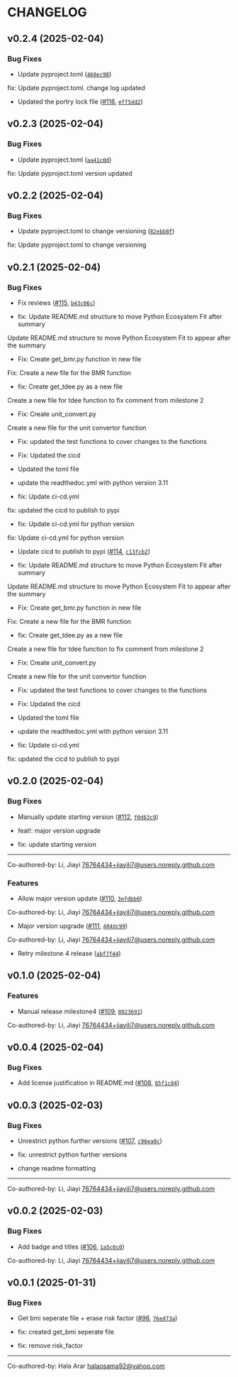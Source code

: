 # CHANGELOG


## v0.2.4 (2025-02-04)

### Bug Fixes

- Update pyproject.toml
  ([`468ec98`](https://github.com/UBC-MDS/HealthScienceCalculator/commit/468ec982d907bbf4d2f7268c385cc1e7a74350bb))

fix: Update pyproject.toml. change log updated

- Updated the portry lock file ([#116](https://github.com/UBC-MDS/HealthScienceCalculator/pull/116),
  [`eff5dd2`](https://github.com/UBC-MDS/HealthScienceCalculator/commit/eff5dd2201ff0aaafbf8d2450c12c1e5d29a7cb7))


## v0.2.3 (2025-02-04)

### Bug Fixes

- Update pyproject.toml
  ([`aa41c0d`](https://github.com/UBC-MDS/HealthScienceCalculator/commit/aa41c0dd4cb77872b5f6602ec64479a0ace62983))

fix: Update pyproject.toml version updated


## v0.2.2 (2025-02-04)

### Bug Fixes

- Update pyproject.toml to change versioning
  ([`82ebb8f`](https://github.com/UBC-MDS/HealthScienceCalculator/commit/82ebb8ffa0d7c1bbc085d1d1db51da0828bfcaa9))

fix: Update pyproject.toml to change versioning


## v0.2.1 (2025-02-04)

### Bug Fixes

- Fix reviews ([#115](https://github.com/UBC-MDS/HealthScienceCalculator/pull/115),
  [`b43c06c`](https://github.com/UBC-MDS/HealthScienceCalculator/commit/b43c06c45a39d5e19527f977fa2b3675e812dee7))

* fix: Update README.md structure to move Python Ecosystem Fit after summary

Update README.md structure to move Python Ecosystem Fit to appear after the summary

* Fix: Create get_bmr.py function in new file

Fix: Create a new file for the BMR function

* fix: Create get_tdee.py as a new file

Create a new file for tdee function to fix comment from milestone 2

* Fix: Create unit_convert.py

Create a new file for the unit convertor function

* Fix: updated the test functions to cover changes to the functions

* Fix: Updated the cicd

* Updated the toml file

* update the readthedoc.yml with python version 3.11

* fix: Update ci-cd.yml

fix: updated the cicd to publish to pypi

* fix: Update ci-cd.yml for python version

fix: Update ci-cd.yml for python version

- Update cicd to publish to pypi
  ([#114](https://github.com/UBC-MDS/HealthScienceCalculator/pull/114),
  [`c13fcb2`](https://github.com/UBC-MDS/HealthScienceCalculator/commit/c13fcb234536f3384baacca76112566906ac8f8c))

* fix: Update README.md structure to move Python Ecosystem Fit after summary

Update README.md structure to move Python Ecosystem Fit to appear after the summary

* Fix: Create get_bmr.py function in new file

Fix: Create a new file for the BMR function

* fix: Create get_tdee.py as a new file

Create a new file for tdee function to fix comment from milestone 2

* Fix: Create unit_convert.py

Create a new file for the unit convertor function

* Fix: updated the test functions to cover changes to the functions

* Fix: Updated the cicd

* Updated the toml file

* update the readthedoc.yml with python version 3.11

* fix: Update ci-cd.yml

fix: updated the cicd to publish to pypi


## v0.2.0 (2025-02-04)

### Bug Fixes

- Manually update starting version
  ([#112](https://github.com/UBC-MDS/HealthScienceCalculator/pull/112),
  [`f0d63c9`](https://github.com/UBC-MDS/HealthScienceCalculator/commit/f0d63c9604bd0993a20e4aa9f5849bdd55cd9db7))

* feat!: major version upgrade

* fix: update starting version

---------

Co-authored-by: Li, Jiayi <76764434+jiayili7@users.noreply.github.com>

### Features

- Allow major version update ([#110](https://github.com/UBC-MDS/HealthScienceCalculator/pull/110),
  [`3efdbb0`](https://github.com/UBC-MDS/HealthScienceCalculator/commit/3efdbb03ea526b183d0f5d3c679e4bc613e74532))

Co-authored-by: Li, Jiayi <76764434+jiayili7@users.noreply.github.com>

- Major version upgrade ([#111](https://github.com/UBC-MDS/HealthScienceCalculator/pull/111),
  [`404dc99`](https://github.com/UBC-MDS/HealthScienceCalculator/commit/404dc996dbcc8f53cf504ed4e3a9486f3a10290f))

Co-authored-by: Li, Jiayi <76764434+jiayili7@users.noreply.github.com>

- Retry milestone 4 release
  ([`abf7f44`](https://github.com/UBC-MDS/HealthScienceCalculator/commit/abf7f44c268c744021b71881cbd9538d41b78108))


## v0.1.0 (2025-02-04)

### Features

- Manual release milestone4 ([#109](https://github.com/UBC-MDS/HealthScienceCalculator/pull/109),
  [`8923691`](https://github.com/UBC-MDS/HealthScienceCalculator/commit/89236910bddafd058d3726567416e71c3eae95f8))

Co-authored-by: Li, Jiayi <76764434+jiayili7@users.noreply.github.com>


## v0.0.4 (2025-02-04)

### Bug Fixes

- Add license justification in README.md
  ([#108](https://github.com/UBC-MDS/HealthScienceCalculator/pull/108),
  [`85f1c84`](https://github.com/UBC-MDS/HealthScienceCalculator/commit/85f1c844977f012144646bc063be9bf42a2532a5))


## v0.0.3 (2025-02-03)

### Bug Fixes

- Unrestrict python further versions
  ([#107](https://github.com/UBC-MDS/HealthScienceCalculator/pull/107),
  [`c96ea0c`](https://github.com/UBC-MDS/HealthScienceCalculator/commit/c96ea0cc8bb26efc3bfa4dfffc332c892f212155))

* fix: unrestrict python further versions

* change readme formatting

---------

Co-authored-by: Li, Jiayi <76764434+jiayili7@users.noreply.github.com>


## v0.0.2 (2025-02-03)

### Bug Fixes

- Add badge and titles ([#106](https://github.com/UBC-MDS/HealthScienceCalculator/pull/106),
  [`1a5c0c0`](https://github.com/UBC-MDS/HealthScienceCalculator/commit/1a5c0c0462048931eedc69cca9ad036ed00a98b2))

Co-authored-by: Li, Jiayi <76764434+jiayili7@users.noreply.github.com>


## v0.0.1 (2025-01-31)

### Bug Fixes

- Get bmi seperate file + erase risk factor
  ([#96](https://github.com/UBC-MDS/HealthScienceCalculator/pull/96),
  [`76ed73a`](https://github.com/UBC-MDS/HealthScienceCalculator/commit/76ed73a5523a60e2c46bbed5795c69393939c44b))

* fix: created get_bmi seperate file

* fix: remove risk_factor

---------

Co-authored-by: Hala Arar <halaosama92@yahoo.com>
